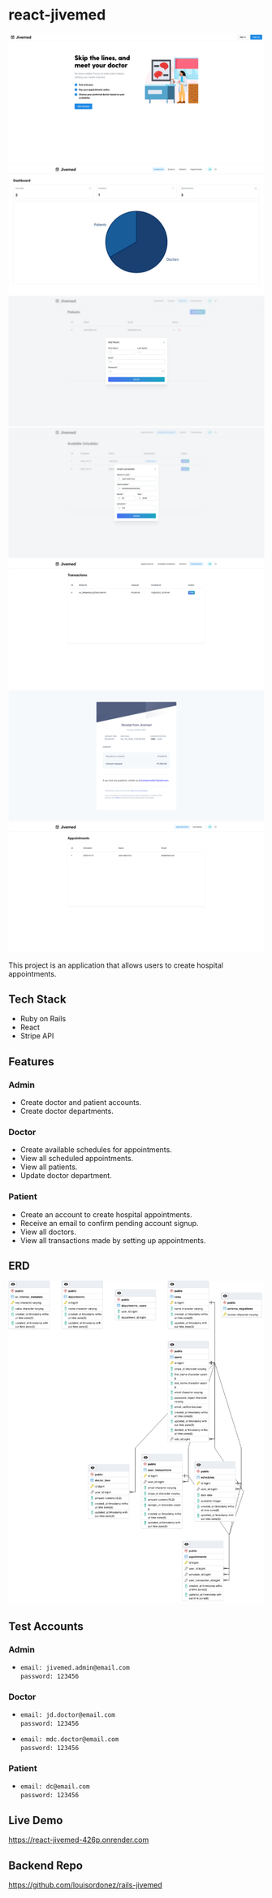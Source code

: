 # react-jivemed

![ERD](./docs/images/screenshots/root.png)
![ERD](./docs/images/screenshots/admin_dashboard.png)
![ERD](./docs/images/screenshots/admin_add_patient.png)
![ERD](./docs/images/screenshots/patient_add_appointment.png)
![ERD](./docs/images/screenshots/patient_transactions.png)
![ERD](./docs/images/screenshots/patient_view_transaction.png)
![ERD](./docs/images/screenshots/doctor_appointments.png)

This project is an application that allows users to create hospital appointments.

## Tech Stack

- Ruby on Rails
- React
- Stripe API

## Features

### Admin

- Create doctor and patient accounts.
- Create doctor departments.

### Doctor

- Create available schedules for appointments.
- View all scheduled appointments.
- View all patients.
- Update doctor department.

### Patient

- Create an account to create hospital appointments.
- Receive an email to confirm pending account signup.
- View all doctors.
- View all transactions made by setting up appointments.

## ERD

![ERD](./docs/images/erd/jivemed_erd.png)

## Test Accounts

### Admin

- `email: jivemed.admin@email.com`  
  `password: 123456`

### Doctor

- `email: jd.doctor@email.com`  
  `password: 123456`

- `email: mdc.doctor@email.com`  
  `password: 123456`

### Patient

- `email: dc@email.com`  
  `password: 123456`

## Live Demo

https://react-jivemed-426p.onrender.com

## Backend Repo

https://github.com/louisordonez/rails-jivemed
